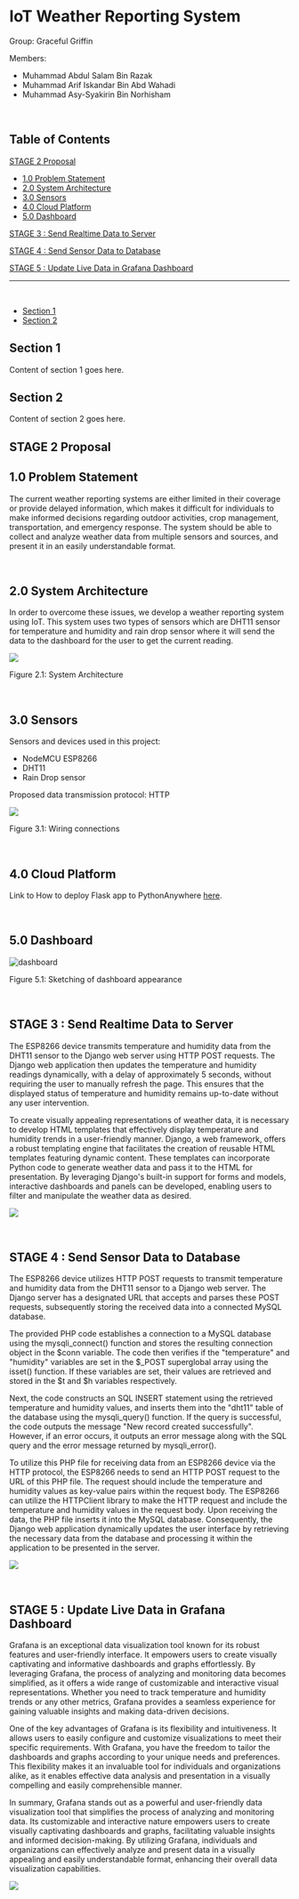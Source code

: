# IoT Weather Reporting System

Group: Graceful Griffin

Members:
- Muhammad Abdul Salam Bin Razak
- Muhammad Arif Iskandar Bin Abd Wahadi
- Muhammad Asy-Syakirin Bin Norhisham

<br>

## Table of Contents

 [STAGE 2 Proposal](#stage-2-proposal)

+ [1.0 Problem Statement](#10-problem-statement)
+ [2.0 System Architecture](#20-system-architecture)
+ [3.0 Sensors](#30-sensors)
+ [4.0 Cloud Platform](#40-cloud-platform)
+ [5.0 Dashboard](#50-dashboard)

 [STAGE 3 : Send Realtime Data to Server](#stage-3)

 [STAGE 4 : Send Sensor Data to Database](#stage-4)

 [STAGE 5 : Update Live Data in Grafana Dashboard](#stage-5)
***
<br>

- [Section 1](#section-1)
- [Section 2](#section-2)

## Section 1
Content of section 1 goes here.

## Section 2
Content of section 2 goes here.


## STAGE 2 Proposal

## 1.0 Problem Statement

The current weather reporting systems are either limited in their coverage or provide delayed information, which makes it difficult for individuals to make informed decisions regarding outdoor activities, crop management, transportation, and emergency response. The system should be able to collect and analyze weather data from multiple sensors and sources, and present it in an easily understandable format. 

<br>

## 2.0 System Architecture

In order to overcome these issues, we develop a weather reporting system using IoT. This system uses two types of sensors which are DHT11 sensor for temperature and humidity and rain drop sensor where it will send the data to the dashboard for the user to get the current reading.

![](SYSTEM.jpeg)

Figure 2.1: System Architecture

<br>

## 3.0 Sensors

Sensors and devices used in this project:
- NodeMCU ESP8266
- DHT11 
- Rain Drop sensor

Proposed data transmission protocol: HTTP

![](sensors.png)

Figure 3.1: Wiring connections

<br>

## 4.0 Cloud Platform

Link to How to deploy Flask app to PythonAnywhere [here](https://youtu.be/yZY-izd_qI4).

<br>

## 5.0 Dashboard

![dashboard](https://github.com/Asy-Syakirin/stage2/assets/129646759/ff1203ab-e28f-46bd-b701-fbdd6a86baac)

Figure 5.1: Sketching of dashboard appearance

<br>

## STAGE 3 : Send Realtime Data to Server

The ESP8266 device transmits temperature and humidity data from the DHT11 sensor to the Django web server using HTTP POST requests. The Django web application then updates the temperature and humidity readings dynamically, with a delay of approximately 5 seconds, without requiring the user to manually refresh the page. This ensures that the displayed status of temperature and humidity remains up-to-date without any user intervention.

To create visually appealing representations of weather data, it is necessary to develop HTML templates that effectively display temperature and humidity trends in a user-friendly manner. Django, a web framework, offers a robust templating engine that facilitates the creation of reusable HTML templates featuring dynamic content. These templates can incorporate Python code to generate weather data and pass it to the HTML for presentation. By leveraging Django's built-in support for forms and models, interactive dashboards and panels can be developed, enabling users to filter and manipulate the weather data as desired.

![](dashboard.png)

<br>

## STAGE 4 : Send Sensor Data to Database

The ESP8266 device utilizes HTTP POST requests to transmit temperature and humidity data from the DHT11 sensor to a Django web server. The Django server has a designated URL that accepts and parses these POST requests, subsequently storing the received data into a connected MySQL database.

The provided PHP code establishes a connection to a MySQL database using the mysqli_connect() function and stores the resulting connection object in the $conn variable. The code then verifies if the "temperature" and "humidity" variables are set in the $_POST superglobal array using the isset() function. If these variables are set, their values are retrieved and stored in the $t and $h variables respectively.

Next, the code constructs an SQL INSERT statement using the retrieved temperature and humidity values, and inserts them into the "dht11" table of the database using the mysqli_query() function. If the query is successful, the code outputs the message "New record created successfully". However, if an error occurs, it outputs an error message along with the SQL query and the error message returned by mysqli_error().

To utilize this PHP file for receiving data from an ESP8266 device via the HTTP protocol, the ESP8266 needs to send an HTTP POST request to the URL of this PHP file. The request should include the temperature and humidity values as key-value pairs within the request body. The ESP8266 can utilize the HTTPClient library to make the HTTP request and include the temperature and humidity values in the request body. Upon receiving the data, the PHP file inserts it into the MySQL database. Consequently, the Django web application dynamically updates the user interface by retrieving the necessary data from the database and processing it within the application to be presented in the server.

![](database.png)

<br>

## STAGE 5 : Update Live Data in Grafana Dashboard

Grafana is an exceptional data visualization tool known for its robust features and user-friendly interface. It empowers users to create visually captivating and informative dashboards and graphs effortlessly. By leveraging Grafana, the process of analyzing and monitoring data becomes simplified, as it offers a wide range of customizable and interactive visual representations. Whether you need to track temperature and humidity trends or any other metrics, Grafana provides a seamless experience for gaining valuable insights and making data-driven decisions.

One of the key advantages of Grafana is its flexibility and intuitiveness. It allows users to easily configure and customize visualizations to meet their specific requirements. With Grafana, you have the freedom to tailor the dashboards and graphs according to your unique needs and preferences. This flexibility makes it an invaluable tool for individuals and organizations alike, as it enables effective data analysis and presentation in a visually compelling and easily comprehensible manner.

In summary, Grafana stands out as a powerful and user-friendly data visualization tool that simplifies the process of analyzing and monitoring data. Its customizable and interactive nature empowers users to create visually captivating dashboards and graphs, facilitating valuable insights and informed decision-making. By utilizing Grafana, individuals and organizations can effectively analyze and present data in a visually appealing and easily understandable format, enhancing their overall data visualization capabilities.

![](grafana.png)

<br>
